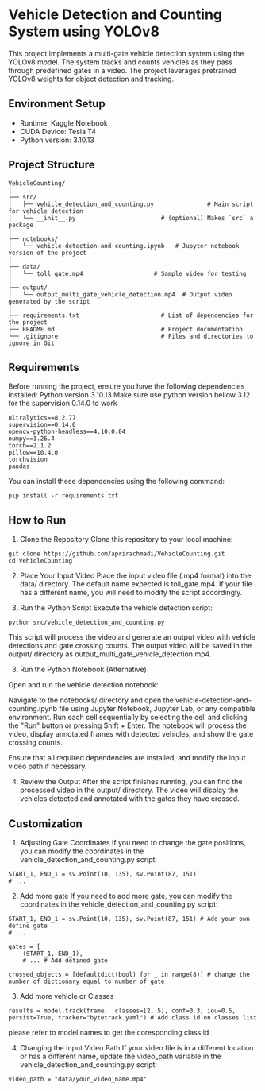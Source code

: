 # Vehicle Detection and Counting System using YOLOv8

This project implements a multi-gate vehicle detection system using the YOLOv8 model. The system tracks and counts vehicles as they pass through predefined gates in a video. The project leverages pretrained YOLOv8 weights for object detection and tracking.

## Environment Setup
- Runtime: Kaggle Notebook
- CUDA Device: Tesla T4
- Python version: 3.10.13

## Project Structure

```plaintext
VehicleCounting/
│
├── src/
│   ├── vehicle_detection_and_counting.py               # Main script for vehicle detection
│   └── __init__.py                        # (optional) Makes `src` a package
│
├── notebooks/
│   └── vehicle-detection-and-counting.ipynb   # Jupyter notebook version of the project
│
├── data/
│   └── toll_gate.mp4                    # Sample video for testing
│
├── output/
│   └── output_multi_gate_vehicle_detection.mp4  # Output video generated by the script
│
├── requirements.txt                       # List of dependencies for the project
├── README.md                              # Project documentation
└── .gitignore                             # Files and directories to ignore in Git
```

## Requirements
Before running the project, ensure you have the following dependencies installed:
Python version 3.10.13
Make sure use python version bellow 3.12 for the supervision 0.14.0 to work
```
ultralytics==8.2.77
supervision==0.14.0
opencv-python-headless==4.10.0.84
numpy==1.26.4
torch==2.1.2
pillow==10.4.0
torchvision
pandas
```

You can install these dependencies using the following command:
```
pip install -r requirements.txt
```

## How to Run
1. Clone the Repository
Clone this repository to your local machine:
```
git clone https://github.com/aprirachmadi/VehicleCounting.git
cd VehicleCounting
```

2. Place Your Input Video
Place the input video file (.mp4 format) into the data/ directory. The default name expected is toll_gate.mp4. If your file has a different name, you will need to modify the script accordingly.

3. Run the Python Script
Execute the vehicle detection script:
```
python src/vehicle_detection_and_counting.py
```
This script will process the video and generate an output video with vehicle detections and gate crossing counts. The output video will be saved in the output/ directory as output_multi_gate_vehicle_detection.mp4.

3. Run the Python Notebook (Alternative)

Open and run the vehicle detection notebook:

Navigate to the notebooks/ directory and open the vehicle-detection-and-counting.ipynb file using Jupyter Notebook, Jupyter Lab, or any compatible environment.
Run each cell sequentially by selecting the cell and clicking the "Run" button or pressing Shift + Enter. The notebook will process the video, display annotated frames with detected vehicles, and show the gate crossing counts.

Ensure that all required dependencies are installed, and modify the input video path if necessary.

4. Review the Output
After the script finishes running, you can find the processed video in the output/ directory. The video will display the vehicles detected and annotated with the gates they have crossed.

## Customization
1. Adjusting Gate Coordinates
If you need to change the gate positions, you can modify the coordinates in the vehicle_detection_and_counting.py script:
```
START_1, END_1 = sv.Point(10, 135), sv.Point(87, 151)
# ...
```
2. Add more gate
If you need to add more gate, you can modify the coordinates in the vehicle_detection_and_counting.py script:
```
START_1, END_1 = sv.Point(10, 135), sv.Point(87, 151) # Add your own define gate
# ...

gates = [
    (START_1, END_1),
    # ... # Add defined gate

crossed_objects = [defaultdict(bool) for _ in range(8)] # change the number of dictionary equal to number of gate
```
3. Add more vehicle or Classes
```
results = model.track(frame,  classes=[2, 5], conf=0.3, iou=0.5, persist=True, tracker="bytetrack.yaml") # Add class id on classes list
```
please refer to model.names to get the coresponding class id

4. Changing the Input Video Path
If your video file is in a different location or has a different name, update the video_path variable in the vehicle_detection_and_counting.py script:
```
video_path = "data/your_video_name.mp4"
```
